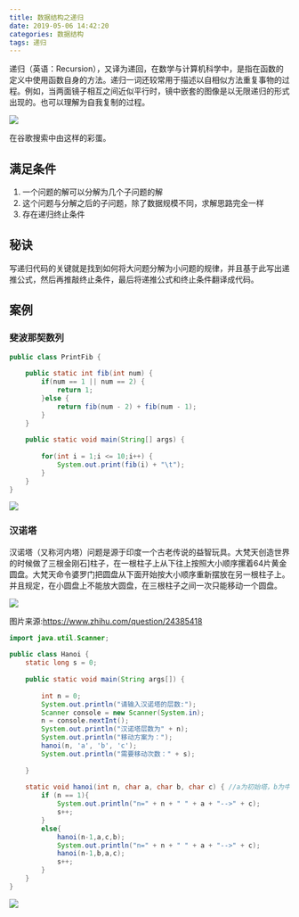 ```yaml
---
title: 数据结构之递归
date: 2019-05-06 14:42:20
categories: 数据结构
tags: 递归
---
```


递归（英语：Recursion），又译为递回，在数学与计算机科学中，是指在函数的定义中使用函数自身的方法。递归一词还较常用于描述以自相似方法重复事物的过程。例如，当两面镜子相互之间近似平行时，镜中嵌套的图像是以无限递归的形式出现的。也可以理解为自我复制的过程。

![](https://hphimages-1253879422.cos.ap-beijing.myqcloud.com/数据结构/递归/20190506144833.png)

在谷歌搜索中由这样的彩蛋。



## 满足条件

1. 一个问题的解可以分解为几个子问题的解
2. 这个问题与分解之后的子问题，除了数据规模不同，求解思路完全一样
3.  存在递归终止条件

## 秘诀

写递归代码的关键就是找到如何将大问题分解为小问题的规律，并且基于此写出递推公式，然后再推敲终止条件，最后将递推公式和终止条件翻译成代码。

## 案例

### 斐波那契数列

```java
public class PrintFib {
	
	public static int fib(int num) {
		if(num == 1 || num == 2) {
			return 1;
		}else {
			return fib(num - 2) + fib(num - 1);
		}
	}
	
	public static void main(String[] args) {
		
		for(int i = 1;i <= 10;i++) {
			System.out.print(fib(i) + "\t");
		}	
	}	
}
```

![](https://hphimages-1253879422.cos.ap-beijing.myqcloud.com/数据结构/递归/20190506151043.png)

### 汉诺塔

汉诺塔（又称河内塔）问题是源于印度一个古老传说的益智玩具。大梵天创造世界的时候做了三根金刚石]柱子，在一根柱子上从下往上按照大小顺序摞着64片黄金圆盘。大梵天命令婆罗门把圆盘从下面开始按大小顺序重新摆放在另一根柱子上。并且规定，在小圆盘上不能放大圆盘，在三根柱子之间一次只能移动一个圆盘。

![](https://hphimages-1253879422.cos.ap-beijing.myqcloud.com/数据结构/递归/汉诺塔.gif)

图片来源:<https://www.zhihu.com/question/24385418>

```java
import java.util.Scanner;
 
public class Hanoi {
	static long s = 0;
 
	public static void main(String args[]) {
 
		int n = 0;
		System.out.println("请输入汉诺塔的层数:");
		Scanner console = new Scanner(System.in);
		n = console.nextInt();
		System.out.println("汉诺塔层数为" + n);
		System.out.println("移动方案为：");
		hanoi(n, 'a', 'b', 'c');
		System.out.println("需要移动次数：" + s);
 
	}
 
	static void hanoi(int n, char a, char b, char c) { //a为初始塔，b为中间塔，c为目标塔
		if (n == 1){  
            System.out.println("n=" + n + " " + a + "-->" + c);  
            s++;
        }
		else{  
            hanoi(n-1,a,c,b);
            System.out.println("n=" + n + " " + a + "-->" + c);  
            hanoi(n-1,b,a,c);  
            s++;
        }
	}
}

```

![](https://hphimages-1253879422.cos.ap-beijing.myqcloud.com/数据结构/递归/20190506164324.png)

